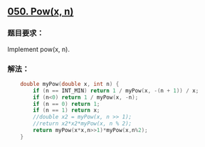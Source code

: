 ## [050. Pow(x, n)](https://leetcode.com/problems/powx-n/#/description)
### 题目要求：
Implement pow(x, n).
### 解法：
```c
	double myPow(double x, int n) {
		if (n == INT_MIN) return 1 / myPow(x, -(n + 1)) / x;
		if (n<0) return 1 / myPow(x, -n);
		if (n == 0) return 1;
		if (n == 1) return x;
		//double x2 = myPow(x, n >> 1);
		//return x2*x2*myPow(x, n % 2);
		return myPow(x*x,n>>1)*myPow(x,n%2);
	}
```

